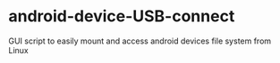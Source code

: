 # android-device-USB-connect
GUI script to easily mount and access android devices file system from Linux
